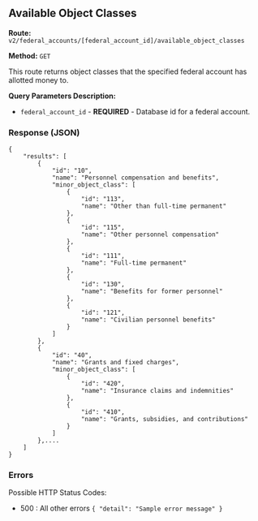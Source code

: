 ## Available Object Classes
**Route:** `v2/federal_accounts/[federal_account_id]/available_object_classes`

**Method:** `GET`

This route returns object classes that the specified federal account has allotted money to.

**Query Parameters Description:**

* `federal_account_id` - **REQUIRED** - Database id for a federal account.

### Response (JSON) 

```
{
    "results": [
        {
            "id": "10",
            "name": "Personnel compensation and benefits",
            "minor_object_class": [
                {
                    "id": "113",
                    "name": "Other than full-time permanent"
                },
                {
                    "id": "115",
                    "name": "Other personnel compensation"
                },
                {
                    "id": "111",
                    "name": "Full-time permanent"
                },
                {
                    "id": "130",
                    "name": "Benefits for former personnel"
                },
                {
                    "id": "121",
                    "name": "Civilian personnel benefits"
                }
            ]
        },
        {
            "id": "40",
            "name": "Grants and fixed charges",
            "minor_object_class": [
                {
                    "id": "420",
                    "name": "Insurance claims and indemnities"
                },
                {
                    "id": "410",
                    "name": "Grants, subsidies, and contributions"
                }
            ]
        },....
    ]
}

```

### Errors
Possible HTTP Status Codes:
* 500 : All other errors
      ```
      {
        "detail": "Sample error message"
      }
      ```
